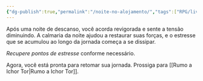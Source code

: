 ```yaml
---
{"dg-publish":true,"permalink":"/noite-no-alojamento/","tags":["RPG/livro-jogo/Draegeni/story-points"],"created":"2024-12-16T14:43:49.236-05:00","updated":"2024-12-27T16:59:33.045-05:00"}
---
```



Após uma noite de descanso, você acorda revigorada e sente a tensão diminuindo. A calmaria da noite ajudou a restaurar suas forças, e o estresse que se acumulou ao longo da jornada começa a se dissipar.

*Recupere pontos de estresse* conforme necessário.

Agora, você está pronta para retomar sua jornada. Prossiga para [[Rumo a Ichor Tor\|Rumo a Ichor Tor]].
